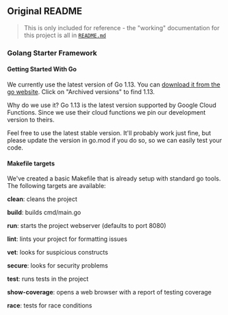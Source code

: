 ## Original README

> This is only included for reference - the "working" documentation for this project is all in [`README.md`](README.md)

### Golang Starter Framework

#### Getting Started With Go
We currently use the latest version of Go 1.13. You can [download it from the go website](https://golang.org/dl/). 
Click on "Archived versions" to find 1.13.

Why do we use it? Go 1.13 is the latest version supported by Google Cloud Functions. 
Since we use their cloud functions we pin our development version to theirs.

Feel free to use the latest stable version. It'll probably work just fine, but please update the version in go.mod
if you do so, so we can easily test your code.
 
#### Makefile targets
We've created a basic Makefile that is already setup with standard go tools. The following targets are available:

**clean**: cleans the project

**build**: builds cmd/main.go

**run**: starts the project webserver (defaults to port 8080)

**lint**: lints your project for formatting issues

**vet**: looks for suspicious constructs

**secure**: looks for security problems

**test**: runs tests in the project

**show-coverage**: opens a web browser with a report of testing coverage

**race**: tests for race conditions